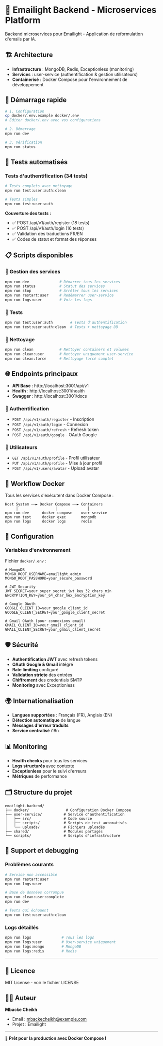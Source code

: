 # 🚀 Emailight Backend - Microservices Platform

Backend microservices pour Emailight - Application de reformulation d'emails par IA.

## 🏗️ Architecture

- **Infrastructure** : MongoDB, Redis, Exceptionless (monitoring)
- **Services** : user-service (authentification & gestion utilisateurs)
- **Containerisé** : Docker Compose pour l'environnement de développement

## 🎯 Démarrage rapide

```bash
# 1. Configuration
cp docker/.env.example docker/.env
# Éditer docker/.env avec vos configurations

# 2. Démarrage
npm run dev

# 3. Vérification
npm run status
```

## 🧪 Tests automatisés

### Tests d'authentification (34 tests)

```bash
# Tests complets avec nettoyage
npm run test:user:auth:clean

# Tests simples
npm run test:user:auth
```

**Couverture des tests :**

- ✅ POST /api/v1/auth/register (18 tests)
- ✅ POST /api/v1/auth/login (16 tests)
- ✅ Validation des traductions FR/EN
- ✅ Codes de statut et format des réponses

## 📋 Scripts disponibles

### 🚀 **Gestion des services**

```bash
npm run dev              # Démarrer tous les services
npm run status           # Statut des services
npm run stop             # Arrêter tous les services
npm run restart:user     # Redémarrer user-service
npm run logs:user        # Voir les logs
```

### 🧪 **Tests**

```bash
npm run test:user:auth        # Tests d'authentification
npm run test:user:auth:clean  # Tests + nettoyage DB
```

### 🧹 **Nettoyage**

```bash
npm run clean            # Nettoyer containers et volumes
npm run clean:user       # Nettoyer uniquement user-service
npm run clean:force      # Nettoyage forcé complet
```

## 🌐 Endpoints principaux

- **API Base** : http://localhost:3001/api/v1
- **Health** : http://localhost:3001/health
- **Swagger** : http://localhost:3001/docs

### 🔐 Authentification

- `POST /api/v1/auth/register` - Inscription
- `POST /api/v1/auth/login` - Connexion
- `POST /api/v1/auth/refresh` - Refresh token
- `POST /api/v1/auth/google` - OAuth Google

### 👤 Utilisateurs

- `GET /api/v1/auth/profile` - Profil utilisateur
- `PUT /api/v1/auth/profile` - Mise à jour profil
- `POST /api/v1/users/avatar` - Upload avatar

## 🐳 Workflow Docker

Tous les services s'exécutent dans Docker Compose :

```
Host System ──► Docker Compose ──► Containers
     │                 │              │
npm run dev      docker compose    user-service
npm run test     docker exec       mongodb
npm run logs     docker logs       redis
```

## 🔧 Configuration

### Variables d'environnement

Fichier `docker/.env` :

```env
# MongoDB
MONGO_ROOT_USERNAME=emailight_admin
MONGO_ROOT_PASSWORD=your_secure_password

# JWT Security
JWT_SECRET=your_super_secret_jwt_key_32_chars_min
ENCRYPTION_KEY=your_64_char_hex_encryption_key

# Google OAuth
GOOGLE_CLIENT_ID=your_google_client_id
GOOGLE_CLIENT_SECRET=your_google_client_secret

# Gmail OAuth (pour connexions email)
GMAIL_CLIENT_ID=your_gmail_client_id
GMAIL_CLIENT_SECRET=your_gmail_client_secret
```

## 🛡️ Sécurité

- **Authentification JWT** avec refresh tokens
- **OAuth Google & Gmail** intégré
- **Rate limiting** configuré
- **Validation stricte** des entrées
- **Chiffrement** des credentials SMTP
- **Monitoring** avec Exceptionless

## 🌍 Internationalisation

- **Langues supportées** : Français (FR), Anglais (EN)
- **Détection automatique** de langue
- **Messages d'erreur traduits**
- **Service centralisé** i18n

## 📊 Monitoring

- **Health checks** pour tous les services
- **Logs structurés** avec contexte
- **Exceptionless** pour le suivi d'erreurs
- **Métriques** de performance

## 🗂️ Structure du projet

```
emailight-backend/
├── docker/                 # Configuration Docker Compose
├── user-service/          # Service d'authentification
│   ├── src/               # Code source
│   ├── scripts/           # Scripts de test automatisés
│   └── uploads/           # Fichiers uploadés
├── shared/                # Modules partagés
└── scripts/               # Scripts d'infrastructure
```

## 🚨 Support et debugging

### Problèmes courants

```bash
# Service non accessible
npm run restart:user
npm run logs:user

# Base de données corrompue
npm run clean:user:complete
npm run dev

# Tests qui échouent
npm run test:user:auth:clean
```

### Logs détaillés

```bash
npm run logs              # Tous les logs
npm run logs:user         # User-service uniquement
npm run logs:mongo        # MongoDB
npm run logs:redis        # Redis
```

---

## 📄 Licence

MIT License - voir le fichier LICENSE

## 👨‍💻 Auteur

**Mbacke Cheikh**

- Email : mbackecheikh@example.com
- Projet : Emailight

---

**🎯 Prêt pour la production avec Docker Compose !**
